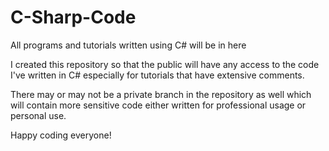 # C-Sharp-Code
All programs and tutorials written using C# will be in here

I created this repository so that the public will have any access to the code I've written in C#
especially for tutorials that have extensive comments.

There may or may not be a private branch in the repository as well which will contain more
sensitive code either written for professional usage or personal use.

Happy coding everyone!
